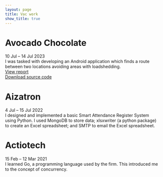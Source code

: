```yaml
---
layout: page
title: Vac work
show_title: true
---
```


# Avocado Chocolate
10 Jul – 14 Jul 2023 <br>
I was tasked with developing an Android application which finds a route between two locations avoiding areas with loadshedding.
<br>[View report](assets/AvoChoc%20Project%20Report.pdf)
<br>[Download source code](assets/LoadsheddingMapsProject.zip)


# Aizatron
4 Jul – 15 Jul 2022 <br>
I designed and implemented a basic Smart Attendance Register System using Python. I used MongoDB to store data; xlsxwriter (a python package) to create an Excel spreadsheet; and SMTP to email the Excel spreadsheet.


# Actiotech
15 Feb – 12 Mar 2021 <br>
I learned Go, a programming language used by the firm. This introduced me to the concept of concurrency.


